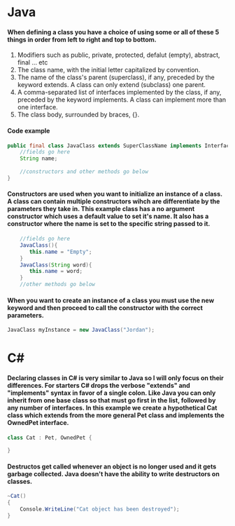 # Java
#### When defining a class you have a choice of using some or all of these 5 things in order from left to right and top to bottom.
1. Modifiers such as public, private, protected, defalut (empty), abstract, final ... etc
2. The class name, with the initial letter capitalized by convention.
3. The name of the class's parent (superclass), if any, preceded by the keyword extends. A class can only extend (subclass) one parent.
4. A comma-separated list of interfaces implemented by the class, if any, preceded by the keyword implements. A class can implement more than one interface.
5. The class body, surrounded by braces, {}.
#### Code example
```java
public final class JavaClass extends SuperClassName implements InterfaceName {
    //fields go here
    String name;
    
    //constructors and other methods go below
}
```
#### Constructors are used when you want to initialize an instance of a class. A class can contain multiple constructors wihch are differentiate by the parameters they take in. This example class has a no argument constructor which uses a default value to set it's name. It also has a constructor where the name is set to the specific string passed to it.  
```java
    //fields go here
    JavaClass(){
       this.name = "Empty";
    }
    JavaClass(String word){
       this.name = word;
    }
    //other methods go below
```
#### When you want to create an instance of a class you must use the new keyword and then proceed to call the constructor with the correct parameters.
```java
JavaClass myInstance = new JavaClass("Jordan");
```
# C#
#### Declaring classes in C# is very similar to Java so I will only focus on their differences. For starters C# drops the verbose "extends" and "implements" syntax in favor of a single colon. Like Java you can only inherit from one base class so that must go first in the list, followed by any number of interfaces. In this example we create a hypothetical Cat class which extends from the more general Pet class and implements the OwnedPet interface.
```C#
class Cat : Pet, OwnedPet {
    
}
```
#### Destructos get called whenever an object is no longer used and it gets garbage collected. Java doesn't have the ability to write destructors on classes.
```C#
~Cat() 
{
    Console.WriteLine("Cat object has been destroyed");
}
```

